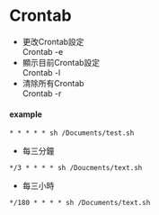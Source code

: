 # Crontab  
- 更改Crontab設定  
Crontab -e    
- 顯示目前Crontab設定  
Crontab -l  
- 清除所有Crontab  
Crontab -r  


#### example  
```
* * * * * sh /Documents/test.sh  
```
- 每三分鐘  
```
*/3 * * * * sh /Doucments/text.sh  
```
- 每三小時  
```
*/180 * * * * sh /Documents/text.sh
```
